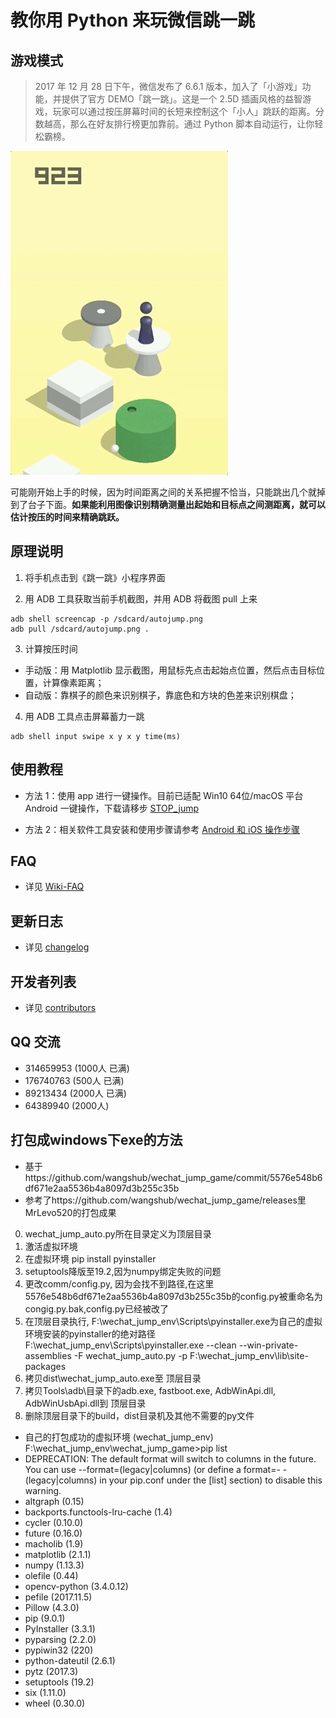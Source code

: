 # 教你用 Python 来玩微信跳一跳
## 游戏模式

> 2017 年 12 月 28 日下午，微信发布了 6.6.1 版本，加入了「小游戏」功能，并提供了官方 DEMO「跳一跳」。这是一个 2.5D 插画风格的益智游戏，玩家可以通过按压屏幕时间的长短来控制这个「小人」跳跃的距离。分数越高，那么在好友排行榜更加靠前。通过 Python 脚本自动运行，让你轻松霸榜。

![](https://github.com/wangshub/wechat_jump_game/blob/master/resource/image/jump.gif)

可能刚开始上手的时候，因为时间距离之间的关系把握不恰当，只能跳出几个就掉到了台子下面。**如果能利用图像识别精确测量出起始和目标点之间测距离，就可以估计按压的时间来精确跳跃。**

## 原理说明

1. 将手机点击到《跳一跳》小程序界面

2. 用 ADB 工具获取当前手机截图，并用 ADB 将截图 pull 上来
```shell
adb shell screencap -p /sdcard/autojump.png
adb pull /sdcard/autojump.png .
```

3. 计算按压时间
  * 手动版：用 Matplotlib 显示截图，用鼠标先点击起始点位置，然后点击目标位置，计算像素距离；
  * 自动版：靠棋子的颜色来识别棋子，靠底色和方块的色差来识别棋盘；

4. 用 ADB 工具点击屏幕蓄力一跳
```shell
adb shell input swipe x y x y time(ms)
```

## 使用教程

- 方法 1：使用 app 进行一键操作。目前已适配 Win10 64位/macOS 平台 Android 一键操作，下载请移步 [STOP_jump](https://github.com/wangshub/wechat_jump_game/releases)

- 方法 2：相关软件工具安装和使用步骤请参考 [Android 和 iOS 操作步骤](https://github.com/wangshub/wechat_jump_game/wiki/Android-%E5%92%8C-iOS-%E6%93%8D%E4%BD%9C%E6%AD%A5%E9%AA%A4)

## FAQ

- 详见 [Wiki-FAQ](https://github.com/wangshub/wechat_jump_game/wiki/FAQ)

## 更新日志

- 详见 [changelog](https://github.com/wangshub/wechat_jump_game/blob/master/changelog.md)

## 开发者列表

- 详见 [contributors](https://github.com/wangshub/wechat_jump_game/graphs/contributors)

## QQ 交流

- 314659953 (1000人 已满)
- 176740763 (500人 已满)
- 89213434 (2000人 已满)
- 64389940 (2000人)

## 打包成windows下exe的方法
- 基于https://github.com/wangshub/wechat_jump_game/commit/5576e548b6df671e2aa5536b4a8097d3b255c35b
- 参考了https://github.com/wangshub/wechat_jump_game/releases里MrLevo520的打包成果
0. wechat_jump_auto.py所在目录定义为顶层目录
1. 激活虚拟环境
2. 在虚拟环境 pip install pyinstaller
3. setuptools降版至19.2,因为numpy绑定失败的问题
3. 更改comm/config.py, 因为会找不到路径,在这里5576e548b6df671e2aa5536b4a8097d3b255c35b的config.py被重命名为congig.py.bak,config.py已经被改了
4. 在顶层目录执行, F:\wechat_jump_env\Scripts\pyinstaller.exe为自己的虚拟环境安装的pyinstaller的绝对路径
    F:\wechat_jump_env\Scripts\pyinstaller.exe --clean --win-private-assemblies -F wechat_jump_auto.py -p F:\\wechat_jump_env\\lib\\site-packages
5. 拷贝dist\wechat_jump_auto.exe至 顶层目录
6. 拷贝Tools\adb\目录下的adb.exe, fastboot.exe, AdbWinApi.dll, AdbWinUsbApi.dll到 顶层目录
7. 删除顶层目录下的build，dist目录机及其他不需要的py文件
 
- 自己的打包成功的虚拟环境
(wechat_jump_env) F:\wechat_jump_env\wechat_jump_game>pip list
- DEPRECATION: The default format will switch to columns in the future. You can use --format=(legacy|columns) (or define a format=- - (legacy|columns) in your pip.conf under the [list] section) to disable this warning.
- altgraph (0.15)
- backports.functools-lru-cache (1.4)
- cycler (0.10.0)
- future (0.16.0)
- macholib (1.9)
- matplotlib (2.1.1)
- numpy (1.13.3)
- olefile (0.44)
- opencv-python (3.4.0.12)
- pefile (2017.11.5)
- Pillow (4.3.0)
- pip (9.0.1)
- PyInstaller (3.3.1)
- pyparsing (2.2.0)
- pypiwin32 (220)
- python-dateutil (2.6.1)
- pytz (2017.3)
- setuptools (19.2)
- six (1.11.0)
- wheel (0.30.0)
